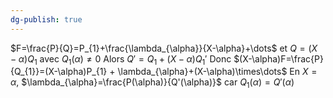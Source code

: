 ```yaml
---
dg-publish: true
---
```


$F=\frac{P}{Q}=P_{1}+\frac{\lambda_{\alpha}}{X-\alpha}+\dots$ et $Q=(X-\alpha)Q_{1}$ avec $Q_{1}(\alpha)\neq 0$
Alors $Q'=Q_{1}+(X-\alpha)Q_{1}'$
Donc $(X-\alpha)F=\frac{P}{Q_{1}}=(X-\alpha)P_{1} + \lambda_{\alpha}+(X-\alpha)\times\dots$
En $X=\alpha$, $\lambda_{\alpha}=\frac{P(\alpha)}{Q'(\alpha)}$ car $Q_{1}(\alpha)=Q'(\alpha)$